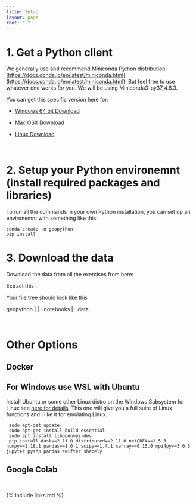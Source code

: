 ```yaml
---
title: Setup
layout: page
root: "."
---
```


# 1. Get a Python client
We generally use and recommend Miniconda Python distribution: [https://docs.conda.io/en/latest/miniconda.html](https://docs.conda.io/en/latest/miniconda.html). But feel free to use whatever one works for you. We will be using Miniconda3-py37_4.8.3.

You can get this specific version here for:

* [Windows 64 bit Download](https://repo.anaconda.com/miniconda/Miniconda3-py37_4.8.3-Windows-x86_64.exe)

* [Mac OSX Download](https://repo.anaconda.com/miniconda/Miniconda3-py37_4.8.3-MacOSX-x86_64.pkg)

* [Linux Download](https://repo.anaconda.com/miniconda/Miniconda3-py37_4.8.3-Linux-x86_64.sh)


<br>

# 2. Setup your Python environemnt (install required packages and libraries)
To run all the commands in your own Python installation, you can set up an environemnt with something like this:

~~~
conda create -n geopython
pip install 
~~~

# 3. Download the data

Download the data from all the exercises from here:

Extract this .

Your file tree should look like this

geopython
  |
  |--notebooks
  |--data


<br>

# Other Options

## Docker

## For Windows use WSL with Ubuntu 

Install Ubuntu or some other Linux distro on the Windows Subsystem for Linux see [here for details](https://ubuntu.com/tutorials/tutorial-ubuntu-on-windows#1-overview). This one will give you a full suite of Linux functions and I like it for emulating Linux.

```
 sudo apt-get update
 sudo apt-get install build-essential
 sudo apt install libopenmpi-dev
 pip install dask==2.11.0 distributed==2.11.0 netCDF4==1.5.3 numpy==1.18.1 pandas==1.0.1 scipy==1.4.1 xarray==0.15.0 mpi4py==3.0.3 jupyter pyshp pandas swifter shapely
 ```

## Google Colab



<br>


{% include links.md %}
